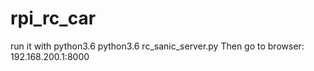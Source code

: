 # rpi_rc_car
run it with python3.6
python3.6 rc_sanic_server.py
Then go to browser:
192.168.200.1:8000

